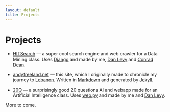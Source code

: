 ```yaml
---
layout: default
title: Projects
---
```


# Projects

- [HITSearch](https://github.com/rouge8/hitsearch) &mdash; a super cool search engine and web crawler for a Data Mining class. Uses [Django](https://www.djangoproject.com/) and made by me, [Dan Levy](http://danl3v.com) and [Conrad Dean](http://conradpdean.com).

- [andyfreeland.net](https://github.com/rouge8/andyfreeland.net) &mdash; this site, which I originally made to chronicle my journey to [Lebanon](/lebanon/). Written in [Markdown](https://github.com/rtomayko/rdiscount) and generated by [Jekyll](https://github.com/mojombo/jekyll).

- [20Q](https://github.com/rouge8/20questions) &mdash; a surprisingly good 20 questions AI and webapp made for an Artificial Intelligence class. Uses [web.py](http://webpy.org/) and made by me and [Dan Levy](http://danl3v.com).

More to come.

